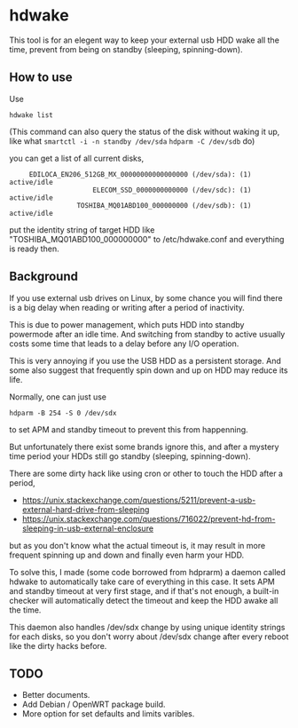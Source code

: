 # hdwake

This tool is for an elegent way to keep your external usb HDD wake all the time, prevent from being on standby (sleeping, spinning-down).

## How to use

Use

```
hdwake list
```
(This command can also query the status of the disk without waking it up, like what `smartctl -i -n standby /dev/sda` `hdparm -C /dev/sdb` do)

you can get a list of all current disks, 

```
     EDILOCA_EN206_512GB_MX_00000000000000000 (/dev/sda): (1) active/idle
                     ELECOM_SSD_0000000000000 (/dev/sdc): (1) active/idle
                 TOSHIBA_MQ01ABD100_000000000 (/dev/sdb): (1) active/idle
```

put the identity string of target HDD like "TOSHIBA_MQ01ABD100_000000000" to /etc/hdwake.conf and everything is ready then.


## Background

If you use external usb drives on Linux, by some chance you will find there is a big delay when reading or writing after a period of inactivity.

This is due to power management, which puts HDD into standby powermode after an idle time.
And switching from standby to active usually costs some time that leads to a delay before any I/O operation.

This is very annoying if you use the USB HDD as a persistent storage.
And some also suggest that frequently spin down and up on HDD may reduce its life.

Normally, one can just use
```
hdparm -B 254 -S 0 /dev/sdx
```
to set APM and standby timeout to prevent this from happenning.

But unfortunately there exist some brands ignore this, and after a mystery time period your HDDs still go standby (sleeping, spinning-down).

There are some dirty hack like using cron or other to touch the HDD after a period, 

* https://unix.stackexchange.com/questions/5211/prevent-a-usb-external-hard-drive-from-sleeping
* https://unix.stackexchange.com/questions/716022/prevent-hd-from-sleeping-in-usb-external-enclosure

but as you don't know what the actual timeout is, it may result in more frequent spinning up and down and finally even harm your HDD.

To solve this, I made (some code borrowed from hdprarm) a daemon called hdwake to automatically take care of everything in this case.
It sets APM and standby timeout at very first stage, and if that's not enough, a built-in checker will automatically detect the timeout and keep the HDD awake all the time.

This daemon also handles /dev/sdx change by using unique identity strings for each disks, so you don't worry about /dev/sdx change after every reboot like the dirty hacks before.

## TODO

- Better documents.
- Add Debian / OpenWRT package build.
- More option for set defaults and limits varibles.
